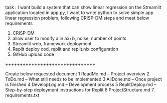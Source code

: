 task : I want build a system that can show linear regression on the Streamlit application located in app.py, I want to write python to solve simple app linear regression problem, following CRISP-DM steps and meet below requirements 
1. CRISP-DM 
2. allow user to modify a in ax+b, noise, number of points 
3. Streamlit web, framework deployment 
4. Replit deploy cod, replit and replit.nix configuration
5. GitHub upload code


+++++++++++++++++++++++++++++++


Create below requested document 
1	ReadMe.md – Project overview
2	ToDo.md – What still needs to be implemented
3	AllDone.md – Once project is finished
4	DevelopLog.md – Development process
5	ReplitDeploy.md – Step-by-step deployment instructions for Replit
6      ProjectStructure.md
7.     requirements.txt